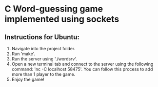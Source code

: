 # C Word-guessing game implemented using sockets

## Instructions for Ubuntu:
1. Navigate into the project folder.
2. Run 'make'.
3. Run the server using './wordsrv'.
4. Open a new terminal tab and connect to the server using the following command: 'nc -C localhost 58475'. You can follow this process to add more than 1 player to the game.
5. Enjoy the game!
